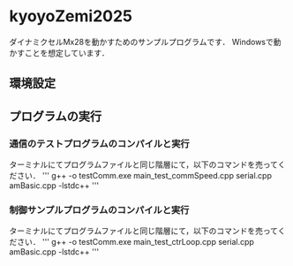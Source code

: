 # kyoyoZemi2025

ダイナミクセルMx28を動かすためのサンプルプログラムです．
Windowsで動かすことを想定しています．

## 環境設定



## プログラムの実行

### 通信のテストプログラムのコンパイルと実行
ターミナルにてプログラムファイルと同じ階層にて，以下のコマンドを売ってください．
'''
g++ -o testComm.exe  main_test_commSpeed.cpp  serial.cpp  amBasic.cpp  -lstdc++
'''

### 制御サンプルプログラムのコンパイルと実行
ターミナルにてプログラムファイルと同じ階層にて，以下のコマンドを売ってください．
'''
g++ -o testComm.exe  main_test_ctrLoop.cpp  serial.cpp  amBasic.cpp  -lstdc++
'''


